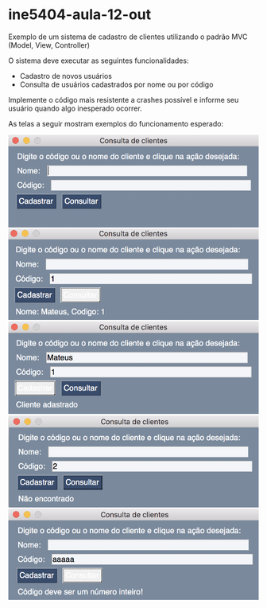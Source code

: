 # ine5404-aula-12-out
Exemplo de um sistema de cadastro de clientes utilizando o padrão MVC (Model, View, Controller)

O sistema deve executar as seguintes funcionalidades:
 - Cadastro de novos usuários
 - Consulta de usuários cadastrados por nome ou por código
 
Implemente o código mais resistente a crashes possível e informe seu usuário quando algo inesperado ocorrer.

As telas a seguir mostram exemplos do funcionamento esperado:

![Tela inicial](telas/tela_inicial.png)
![Busca por código](telas/busca_codigo.png)
![Cadastro finalizado](telas/cadastro_finalizado.png)
![Cadastro não encontrado](telas/cadastro_nao_encontrado.png)
![Form com erros](telas/consulta_errada.png)

